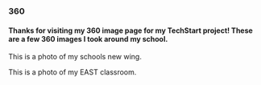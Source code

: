 ### 360

#### Thanks for visiting my 360 image page for my TechStart project! These are a few 360 images I took around my school.

This is a photo of my schools new wing.
<script src="//360.vizor.io/scripts/embed.js" data-vizorurl="//360.vizor.io/embed/v/8kjww" ></script>

This is a photo of my EAST classroom.
<script src="//360.vizor.io/scripts/embed.js" data-vizorurl="https://360.vizor.io/embed/v/aea90" ></script>

